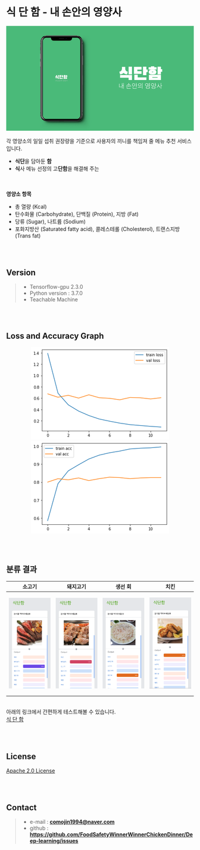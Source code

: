 # 식 단 함 - 내 손안의 영양사
![](https://github.com/FoodSafetyWinnerWinnerChickenDinner/Deep-Learning/blob/master/docs/Main.png)

각 영양소의 일일 섭취 권장량을 기준으로 사용자의 끼니를 책임져 줄 메뉴 추천 서비스입니다. <br>
+ **식단**을 담아둔 **함**
+ **식**사 메뉴 선정의 고**단함**을 해결해 주는

<br><br>
**영양소 항목** <br>
+ 총 열량 (Kcal) <br>
+ 탄수화물 (Carbohydrate), 단백질 (Protein), 지방 (Fat) <br>
+ 당류 (Sugar), 나트륨 (Sodium) <br>
+ 포화지방산 (Saturated fatty acid), 콜레스테롤 (Cholesterol), 트랜스지방 (Trans fat)<br>

<br><br>
## Version
> - Tensorflow-gpu 2.3.0
> - Python version :  3.7.0
> - Teachable Machine


<br><br>
## Loss and Accuracy Graph
<p align="center" width="100%">
  <img src="https://github.com/FoodSafetyWinnerWinnerChickenDinner/Deep-Learning/blob/master/docs/loss_graph.png"></img>
  <img src="https://github.com/FoodSafetyWinnerWinnerChickenDinner/Deep-Learning/blob/master/docs/acc_graph.png"></img>
</p>

<br><br>
## 분류 결과
  | **소고기** | **돼지고기** | **생선 회** | **치킨** |
  |:------------------------:|:-----------------------:|:-----------------------:|:-----------------------:|
  |<p align="center" width="100%"><img src="https://github.com/FoodSafetyWinnerWinnerChickenDinner/Deep-Learning/blob/master/docs/classification_result_01.png"></img></p>|<p align="center" width="100%"><img src="https://github.com/FoodSafetyWinnerWinnerChickenDinner/Deep-Learning/blob/master/docs/classification_result_02.png"></img></p>|<p align="center" width="100%"><img src="https://github.com/FoodSafetyWinnerWinnerChickenDinner/Deep-Learning/blob/master/docs/classification_result_03.png"></img></p>|<p align="center" width="100%"><img src="https://github.com/FoodSafetyWinnerWinnerChickenDinner/Deep-Learning/blob/master/docs/classification_result_04.png"></img></p>|

<br> 아래의 링크에서 간편하게 테스트해볼 수 있습니다. <br>
[식 단 함](https://teachablemachine.withgoogle.com/models/B0eWw2wOg/)

<br><br>
## License
[Apache 2.0 License](http://www.apache.org/licenses/LICENSE-2.0)

<br><br>
## Contact
> - e-mail : **comojin1994@naver.com**
> - github : **https://github.com/FoodSafetyWinnerWinnerChickenDinner/Deep-learning/issues**

